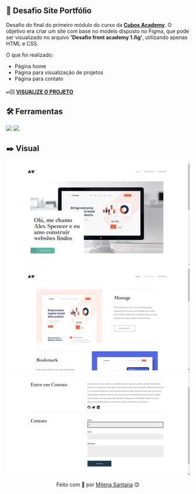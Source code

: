## 📌 Desafio Site Portfólio

Desafio do final do primeiro módulo do curso da <a target="_blank" href="https://cubos.academy/">**Cubos Academy**</a>. O objetivo era criar um site com base no modelo disposto no Figma, que pode ser visualizado no arquivo **'Desafio front academy 1.fig'**, utilizando apenas HTML e CSS.

O que foi realizado:
- Página home
- Página para visualização de projetos
- Página para contato

#### 👉🏼 <a target="_blank" href="https://portfolio-site-challenge.netlify.app/">**VISUALIZE O PROJETO**</a>

## 🛠 Ferramentas
<div align="inline">
<img src="https://img.shields.io/badge/HTML5-E34F26?style=for-the-badge&logo=html5&logoColor=white"/>
<img src="https://img.shields.io/badge/CSS3-1572B6?style=for-the-badge&logo=css3&logoColor=white"/>
</div>

## ✒️ Visual

![alt text](assets/portfolio-site-home.png)
![alt text](assets/portfolio-site-portfolio.png)
![alt text](assets/portfolio-site-contact.png)

<div align="center">
Feito com 💜 por <a target="_blank" href="https://www.linkedin.com/in/mi-santana/">Milena Santana</a> 😊
</div>
